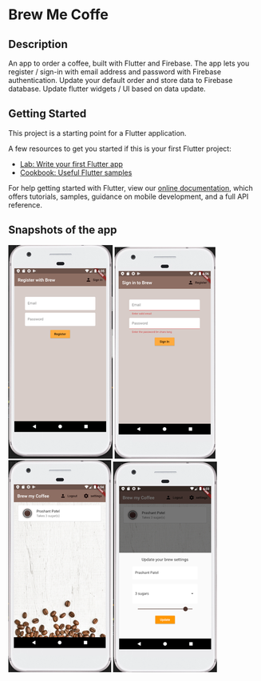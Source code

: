 # Brew Me Coffe

## Description

An app to order a coffee, built with Flutter and Firebase.
The app lets you register / sign-in with email address and password with Firebase authentication. Update your default order and store data to Firebase database. Update flutter widgets / UI based on data update.

## Getting Started

This project is a starting point for a Flutter application.

A few resources to get you started if this is your first Flutter project:

- [Lab: Write your first Flutter app](https://flutter.dev/docs/get-started/codelab)
- [Cookbook: Useful Flutter samples](https://flutter.dev/docs/cookbook)

For help getting started with Flutter, view our
[online documentation](https://flutter.dev/docs), which offers tutorials,
samples, guidance on mobile development, and a full API reference.

## Snapshots of the app

![Registration Form](/screenshots/coffee_01.png)  ![Form validation](/screenshots/coffee_03.png)  ![List of orders](/screenshots/coffee_04.png)  ![Update user order](/screenshots/coffee_05.png)

